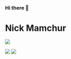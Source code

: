 ### Hi there 👋
<h1> Nick Mamchur </h1>

![](https://img.shields.io/badge/NAIT-DMIT%20--SysAdmin-informational)

<img align="center" src="https://github-readme-stats.vercel.app/api/?username=nickmamchur&theme=<THEME_NAME>" />
<img align="center" src="https://github-readme-stats.vercel.app/api/top_langs/?username=nickmamchur&theme=<THEME_NAME>" />

